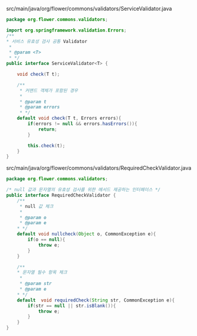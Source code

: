 <p>src/main/java/org/flower/commons/validators/ServiceValidator.java</p>

```java
package org.flower.commons.validators;

import org.springframework.validation.Errors;
/**
* 서비스 유효성 검사 공통 Validator
 *
 * @param <T>
 * */
public interface ServiceValidator<T> {

    void check(T t);

    /**
     * 커맨드 객체가 포함된 경우
     *
     * @param t
     * @param errors
     * */
    default void check(T t, Errors errors){
        if(errors != null && errors.hasErrors()){
            return;
        }

        this.check(t);
    }
}

```
<p>src/main/java/org/flower/commons/validators/RequiredCheckValidator.java</p>

```java
package org.flower.commons.validators;

/* null 값과 문자열의 유효성 검사를 위한 메서드 제공하는 인터페이스 */
public interface RequiredCheckValidator {
    /**
     * null 값 체크
     *
     * @param o
     * @param e
    * */
    default void nullcheck(Object o, CommonException e){
        if(o == null){
            throw e;
        }
    }

    /**
    * 문자열 필수 항목 체크
     *
     * @param str
     * @param e
    * */
    default  void requiredCheck(String str, CommonException e){
        if(str == null || str.isBlank()){
            throw e;
        }
    }
}

```